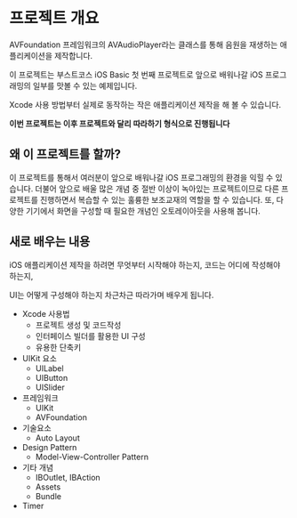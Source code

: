 # 프로젝트 개요
AVFoundation 프레임워크의 AVAudioPlayer라는 클래스를 통해 음원을 재생하는 애플리케이션을 제작합니다.

이 프로젝트는 부스트코스 iOS Basic 첫 번째 프로젝트로 앞으로 배워나갈 iOS 프로그래밍의 일부를 맛볼 수 있는 예제입니다.

Xcode 사용 방법부터 실제로 동작하는 작은 애플리케이션 제작을 해 볼 수 있습니다.

**이번 프로젝트는 이후 프로젝트와 달리 따라하기 형식으로 진행됩니다**



## 왜 이 프로젝트를 할까?

이 프로젝트를 통해서 여러분이 앞으로 배워나갈 iOS 프로그래밍의 환경을 익힐 수 있습니다. 더불어 앞으로 배울 많은 개념 중 절반 이상이 녹아있는 프로젝트이므로 다른 프로젝트를 진행하면서 복습할 수 있는 훌륭한 보조교재의 역할을 할 수 있습니다.
또, 다양한 기기에서 화면을 구성할 때 필요한 개념인 오토레이아웃을 사용해 봅니다.


## 새로 배우는 내용
iOS 애플리케이션 제작을 하려면 무엇부터 시작해야 하는지, 코드는 어디에 작성해야 하는지,

UI는 어떻게 구성해야 하는지 차근차근 따라가며 배우게 됩니다.

- Xcode 사용법
    - 프로젝트 생성 및 코드작성
    - 인터페이스 빌더를 활용한 UI 구성
    - 유용한 단축키
- UIKit 요소
    - UILabel
    - UIButton
    - UISlider
- 프레임워크
    - UIKit
    - AVFoundation
- 기술요소
    - Auto Layout
- Design Pattern
    - Model-View-Controller Pattern
- 기타 개념
    - IBOutlet, IBAction
    - Assets
    - Bundle
- Timer